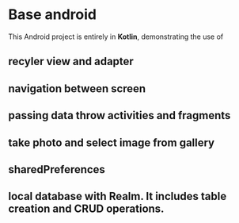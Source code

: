 # Base android

This Android project is entirely in **Kotlin**, demonstrating the use of 
## recyler view and adapter
## navigation between screen
## passing data throw activities and fragments
## take photo and select image from gallery
## sharedPreferences
## local database with **Realm**. It includes table creation and CRUD operations.

